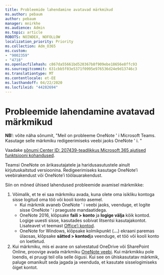 ```yaml
---
title: Probleemide lahendamine avatavad märkmikud
ms.author: pebaum
author: pebaum
manager: mnirkhe
ms.audience: Admin
ms.topic: article
ROBOTS: NOINDEX, NOFOLLOW
localization_priority: Priority
ms.collection: Adm_O365
ms.custom:
- "9002359"
- "4718"
ms.openlocfilehash: c867da55661bd520367b8f909ebe18656e8ffc93
ms.sourcegitcommit: 631cbb5f03e5371f0995e976536d24e9d13746c3
ms.translationtype: MT
ms.contentlocale: et-EE
ms.lasthandoff: 04/22/2020
ms.locfileid: "44282694"
---
```

# <a name="fix-issues-with-opening-notebooks"></a>Probleemide lahendamine avatavad märkmikud

**NB**!: võite näha sõnumit, "Meil on probleeme OneNote ' i Microsoft Teams. Kasutage selle märkmiku redigeerimiseks veebi jaoks OneNote ' i. "

Vaadake [sõnumi Center ID: 207439-teadlikkus Microsoft 365 ajutised funktsiooni kohandused](https://admin.microsoft.com/Adminportal/Home?source=applauncher#MessageCenter?id=MC207439).

Teamsi OneNote on ärikasutajatele ja haridusasutustele ainult kirjutuskaitstud versioonina. Redigeerimiseks kasutage OneNote’i veebirakendust või OneNote’i töölauarakendust.

Siin on mõned ühised lahendused probleemide avamisel märkmikke:

1. Võimalik, et te ei saa märkmiku avada, kuna olete oma isikliku kontoga sisse logitud oma töö või kooli konto asemel.
    - Kui märkmik avaneb OneNote ' i veebi jaoks, veenduge, et logite sisse OneNote ' i praeguste mandaatidega.
    - OneNote 2016, klõpsake **faili > konto** ja **logige välja** kõik kontod. Logige uuesti sisse, kasutades sobivat litsentsi kasutajakontot. Lisateavet vt teemast [Office’i kontod](https://support.office.com/article/accounts-in-office-628ea040-f265-49de-b986-be09c3ebf8a9). 
    - OneNote for Windows, klõpsake kolmikpunkt (**...**) ekraani paremas ülaosas, klõpsake **sätted > kontod**ja veenduge, et töö või kooli konto on loetletud. 
2. Kui märkmiku, mis ei avane on salvestatud OneDrive või SharePoint Online, proovige avada märkmiku [OneNote veebi](https://onenote.com). Kui märkmikku pole loendis, ei pruugi teil olla selle õigusi. Kui see on ühiskasutatav märkmik, paluge omanikult seda jagada ja veenduda, et kasutate sisselogimiseks õiget kontot.
